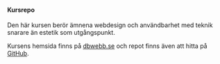 #### Kursrepo

Den här kursen berör ämnena webdesign och användbarhet med teknik snarare än estetik som utgångspunkt.

Kursens hemsida finns på [dbwebb.se](https://dbwebb.se/kurser/design-v2) och repot finns även att hitta på [GitHub](https://github.com/dbwebb-se/design).
